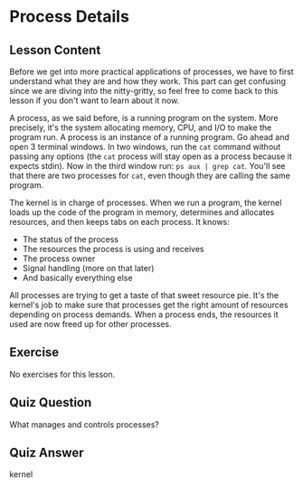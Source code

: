 # Process Details

## Lesson Content

Before we get into more practical applications of processes, we have to first understand what they are and how they work. This part can get confusing since we are diving into the nitty-gritty, so feel free to come back to this lesson if you don't want to learn about it now.

A process, as we said before, is a running program on the system. More precisely, it's the system allocating memory, CPU, and I/O to make the program run. A process is an instance of a running program. Go ahead and open 3 terminal windows. In two windows, run the `cat` command without passing any options (the `cat` process will stay open as a process because it expects stdin). Now in the third window run: `ps aux | grep cat`. You'll see that there are two processes for `cat`, even though they are calling the same program.

The kernel is in charge of processes. When we run a program, the kernel loads up the code of the program in memory, determines and allocates resources, and then keeps tabs on each process. It knows:

- The status of the process
- The resources the process is using and receives
- The process owner
- Signal handling (more on that later)
- And basically everything else

All processes are trying to get a taste of that sweet resource pie. It's the kernel's job to make sure that processes get the right amount of resources depending on process demands. When a process ends, the resources it used are now freed up for other processes.

## Exercise

No exercises for this lesson.

## Quiz Question

What manages and controls processes?

## Quiz Answer

kernel
